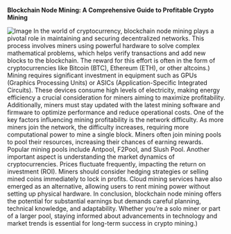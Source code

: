 **Blockchain Node Mining: A Comprehensive Guide to Profitable Crypto Mining**

![Image](https://github.com/user-attachments/assets/d7419ec9-dc67-403f-bf28-8faea5f1f74f)
In the world of cryptocurrency, blockchain node mining plays a pivotal role in maintaining and securing decentralized networks. This process involves miners using powerful hardware to solve complex mathematical problems, which helps verify transactions and add new blocks to the blockchain. The reward for this effort is often in the form of cryptocurrencies like Bitcoin (BTC), Ethereum (ETH), or other altcoins.)
Mining requires significant investment in equipment such as GPUs (Graphics Processing Units) or ASICs (Application-Specific Integrated Circuits). These devices consume high levels of electricity, making energy efficiency a crucial consideration for miners aiming to maximize profitability. Additionally, miners must stay updated with the latest mining software and firmware to optimize performance and reduce operational costs.
One of the key factors influencing mining profitability is the network difficulty. As more miners join the network, the difficulty increases, requiring more computational power to mine a single block. Miners often join mining pools to pool their resources, increasing their chances of earning rewards. Popular mining pools include Antpool, F2Pool, and Slush Pool.
Another important aspect is understanding the market dynamics of cryptocurrencies. Prices fluctuate frequently, impacting the return on investment (ROI). Miners should consider hedging strategies or selling mined coins immediately to lock in profits. Cloud mining services have also emerged as an alternative, allowing users to rent mining power without setting up physical hardware.
In conclusion, blockchain node mining offers the potential for substantial earnings but demands careful planning, technical knowledge, and adaptability. Whether you’re a solo miner or part of a larger pool, staying informed about advancements in technology and market trends is essential for long-term success in crypto mining.)
